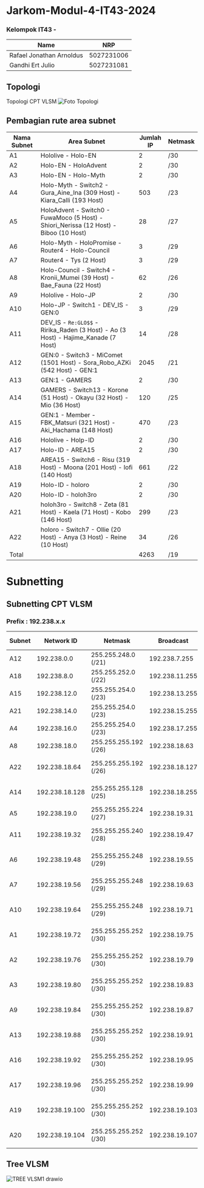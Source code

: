 # Jarkom-Modul-4-IT43-2024

### Kelompok IT43 -

| Name                              |     NRP    |
| ----------------------------------|------------|
| Rafael Jonathan Arnoldus          | 5027231006 | 
| Gandhi Ert Julio                  | 5027231081 |

## Topologi

Topologi CPT VLSM
![Foto Topologi](https://github.com/user-attachments/assets/a1536018-67ee-4bf5-9f15-801f09d96e2d)

## Pembagian rute area subnet

| Nama Subnet | Area Subnet                                                                           | Jumlah IP | Netmask |
| ----------- | ------------------------------------------------------------------------------------- | --------- | ------- |
| A1          | Hololive - Holo-EN                                                                    | 2         | /30     |
| A2          | Holo-EN - HoloAdvent                                                                  | 2         | /30     |
| A3          | Holo-EN - Holo-Myth                                                                   | 2         | /30     |
| A4          | Holo-Myth - Switch2 - Gura_Aine_Ina (309 Host) - Kiara_Calli (193 Host)               | 503       | /23     |
| A5          | HoloAdvent - Switch0 - FuwaMoco (5 Host) - Shiori_Nerissa (12 Host) - Biboo (10 Host) | 28        | /27     |
| A6          | Holo-Myth - HoloPromise - Router4 - Holo-Council                                      | 3         | /29     |
| A7          | Router4 - Tys (2 Host)                                                                | 3         | /29     |
| A8          | Holo-Council - Switch4 - Kronii_Mumei (39 Host) - Bae_Fauna (22 Host)                 | 62        | /26     |
| A9          | Hololive - Holo-JP                                                                    | 2         | /30     |
| A10         | Holo-JP - Switch1 - DEV_IS - GEN:0                                                    | 3         | /29     |
| A11         | DEV_IS - `Re:GLO$$` - Ririka_Raden (3 Host) - Ao (3 Host) - Hajime_Kanade (7 Host)    | 14        | /28     |
| A12         | GEN:0 - Switch3 - MiComet (1501 Host) - Sora_Robo_AZKi (542 Host) - GEN:1             | 2045      | /21     |
| A13         | GEN:1 - GAMERS                                                                        | 2         | /30     |
| A14         | GAMERS - Switch13 - Korone (51 Host) - Okayu (32 Host) - Mio (36 Host)                | 120       | /25     |
| A15         | GEN:1 - Member - FBK_Matsuri (321 Host) - Aki_Hachama (148 Host)                      | 470       | /23     |
| A16         | Hololive - Holp-ID                                                                    | 2         | /30     |
| A17         | Holo-ID - AREA15                                                                      | 2         | /30     |
| A18         | AREA15 - Switch6 - Risu (319 Host) - Moona (201 Host) - lofi (140 Host)               | 661       | /22     |
| A19         | Holo-ID - holoro                                                                      | 2         | /30     |
| A20         | Holo-ID - holoh3ro                                                                    | 2         | /30     |
| A21         | holoh3ro - Switch8 - Zeta (81 Host) - Kaela (71 Host) - Kobo (146 Host)               | 299       | /23     |
| A22         | holoro - Switch7 - Ollie (20 Host) - Anya (3 Host) - Reine (10 Host)                  | 34        | /26     |
| Total       |                                                                                       | 4263      | /19     |

# Subnetting

## Subnetting CPT VLSM
### Prefix : 192.238.x.x

| Subnet | Network ID     | Netmask               | Broadcast      | Range IP (Usable)           |
|--------|----------------|-----------------------|----------------|-----------------------------|
| A12    | 192.238.0.0    | 255.255.248.0 (/21)   | 192.238.7.255  | 192.238.0.1 - 192.238.7.254 |
| A18    | 192.238.8.0    | 255.255.252.0 (/22)   | 192.238.11.255 | 192.238.8.1 - 192.238.11.254|
| A15    | 192.238.12.0   | 255.255.254.0 (/23)   | 192.238.13.255 | 192.238.12.1 - 192.238.13.254|
| A21    | 192.238.14.0   | 255.255.254.0 (/23)   | 192.238.15.255 | 192.238.14.1 - 192.238.15.254|
| A4     | 192.238.16.0   | 255.255.254.0 (/23)   | 192.238.17.255 | 192.238.16.1 - 192.238.17.254|
| A8     | 192.238.18.0   | 255.255.255.192 (/26) | 192.238.18.63  | 192.238.18.1 - 192.238.18.62 |
| A22    | 192.238.18.64  | 255.255.255.192 (/26) | 192.238.18.127 | 192.238.18.65 - 192.238.18.126|
| A14    | 192.238.18.128 | 255.255.255.128 (/25) | 192.238.18.255 | 192.238.18.129 - 192.238.18.254|
| A5     | 192.238.19.0   | 255.255.255.224 (/27) | 192.238.19.31  | 192.238.19.1 - 192.238.19.30 |
| A11    | 192.238.19.32  | 255.255.255.240 (/28) | 192.238.19.47  | 192.238.19.33 - 192.238.19.46 |
| A6     | 192.238.19.48  | 255.255.255.248 (/29) | 192.238.19.55  | 192.238.19.49 - 192.238.19.54 |
| A7     | 192.238.19.56  | 255.255.255.248 (/29) | 192.238.19.63  | 192.238.19.57 - 192.238.19.62 |
| A10    | 192.238.19.64  | 255.255.255.248 (/29) | 192.238.19.71  | 192.238.19.65 - 192.238.19.70 |
| A1     | 192.238.19.72  | 255.255.255.252 (/30) | 192.238.19.75  | 192.238.19.73 - 192.238.19.74 |
| A2     | 192.238.19.76  | 255.255.255.252 (/30) | 192.238.19.79  | 192.238.19.77 - 192.238.19.78 |
| A3     | 192.238.19.80  | 255.255.255.252 (/30) | 192.238.19.83  | 192.238.19.81 - 192.238.19.82 |
| A9     | 192.238.19.84  | 255.255.255.252 (/30) | 192.238.19.87  | 192.238.19.85 - 192.238.19.86 |
| A13    | 192.238.19.88  | 255.255.255.252 (/30) | 192.238.19.91  | 192.238.19.89 - 192.238.19.90 |
| A16    | 192.238.19.92  | 255.255.255.252 (/30) | 192.238.19.95  | 192.238.19.93 - 192.238.19.94 |
| A17    | 192.238.19.96  | 255.255.255.252 (/30) | 192.238.19.99  | 192.238.19.97 - 192.238.19.98 |
| A19    | 192.238.19.100 | 255.255.255.252 (/30) | 192.238.19.103 | 192.238.19.101 - 192.238.19.102 |
| A20    | 192.238.19.104 | 255.255.255.252 (/30) | 192.238.19.107 | 192.238.19.105 - 192.238.19.106 |

## Tree VLSM

![TREE VLSM1 drawio](https://github.com/user-attachments/assets/d334d7e0-a4b7-4749-9f36-a574a74401f2)
